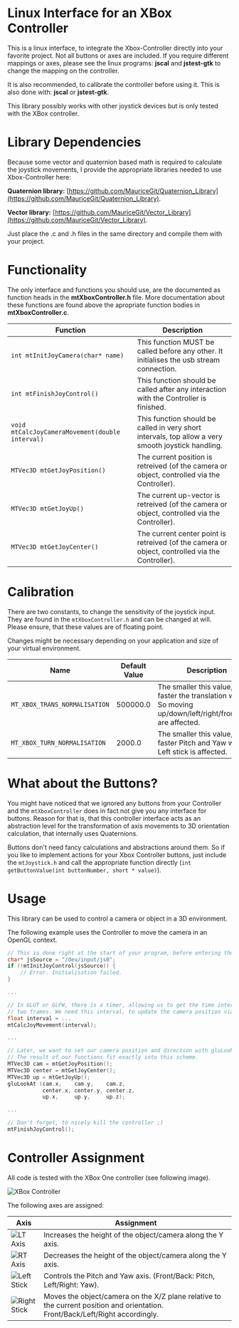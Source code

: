 # Linux Interface for an XBox Controller

This is a linux interface, to integrate the Xbox-Controller directly into your favorite project.
Not all buttons or axes are included. If you require different mappings or axes, please see the linux
programs: **jscal** and **jstest-gtk** to change the mapping on the controller.

It is also recommended, to calibrate the controller before using it. This is also done with: **jscal** or **jstest-gtk**.

This library possibly works with other joystick devices but is only tested with the XBox controller.

# Library Dependencies

Because some vector and quaternion based math is required to calculate the joystick movements, I provide the appropriate libraries needed to use Xbox-Controller here:

**Quaternion library:** [https://github.com/MauriceGit/Quaternion_Library](https://github.com/MauriceGit/Quaternion_Library).

**Vector library:** [https://github.com/MauriceGit/Vector_Library](https://github.com/MauriceGit/Vector_Library).

Just place the .c and .h files in the same directory and compile them with your project.

# Functionality

The only interface and functions you should use, are the documented as function heads in the **mtXboxController.h** file.
More documentation about these functions are found above the apropriate function bodies in **mtXboxController.c**.

Function | Description |
--- | ---
`int mtInitJoyCamera(char* name)` | This function MUST be called before any other. It initialises the usb stream connection.
`int mtFinishJoyControl()` | This function should be called after any interaction with the Controller is finished.
`void mtCalcJoyCameraMovement(double interval)` | This function should be called in very short intervals, top allow a very smooth joystick handling.
`MTVec3D mtGetJoyPosition()` | The current position is retreived (of the camera or object, controlled via the Controller).
`MTVec3D mtGetJoyUp()` | The current up-vector is retreived (of the camera or object, controlled via the Controller).
`MTVec3D mtGetJoyCenter()` | The current center point is retreived (of the camera or object, controlled via the Controller).

# Calibration

There are two constants, to change the sensitivity of the joystick input. They are found in the `mtXboxController.h` and can be
changed at will. Please ensure, that these values are of floating point.

Changes might be necessary depending on your application and size of your virtual environment.

Name | Default Value | Description
 --- | --- | ---
`MT_XBOX_TRANS_NORMALISATION` | 500000.0 | The smaller this value, the faster the translation will get. So moving up/down/left/right/front/back are affected.
`MT_XBOX_TURN_NORMALISATION`  | 2000.0   | The smaller this value, the faster Pitch and Yaw will be. Left stick is affected.

# What about the Buttons?

You might have noticed that we ignored any buttons from your Controller and the `mtXboxController` does in fact not give you any interface
for buttons. Reason for that is, that this controller interface acts as an abstraction level for the transformation of axis movements
to 3D orientation calculation, that internally uses Quaternions.

Buttons don't need fancy calculations and abstractions around them. So if you like to implement actions for your Xbox Controller buttons,
just include the `mtJoystick.h` and call the appropriate function directly (`int getButtonValue(int buttonNumber, short * value)`).


# Usage

This library can be used to control a camera or object in a 3D environment.

The following example uses the Controller to move the camera in an OpenGL context.

```c
// This is done right at the start of your program, before entering the main loop.
char* jsSource = "/dev/input/js0";
if (!mtInitJoyControl(jsSource)) {
    // Error. Initialisation failed.
}

...

// In GLUT or GLFW, there is a timer, allowing us to get the time interval between
// two frames. We need this interval, to update the camera position via the Controller
float interval = ...
mtCalcJoyMovement(interval);

...

// Later, we want to set our camera position and direction with gluLookAt().
// The result of our functions fit exactly into this scheme.
MTVec3D cam = mtGetJoyPosition();
MTVec3D center = mtGetJoyCenter();
MTVec3D up = mtGetJoyUp();
gluLookAt (cam.x,    cam.y,    cam.z,
           center.x, center.y, center.z,
           up.x,     up.y,     up.z);

...

// Don't forget, to nicely kill the controller ;)
mtFinishJoyControl();
```

# Controller Assignment

All code is tested with the XBox One controller (see following image).

![XBox Controller](https://github.com/MauriceGit/XBox_Controller_Linux_Interface/blob/master/Images/controller.png "XBox controller")

The following axes are assigned:

Axis | Assignment
 --- | ---
![LT Axis](https://github.com/MauriceGit/XBox_Controller_Linux_Interface/blob/master/Images/XboxOne_LT.png "LT Axis") | Increases the height of the object/camera along the Y axis.
![RT Axis](https://github.com/MauriceGit/XBox_Controller_Linux_Interface/blob/master/Images/XboxOne_RT.png "RT Axis") | Decreases the height of the object/camera along the Y axis.
![Left Stick](https://github.com/MauriceGit/XBox_Controller_Linux_Interface/blob/master/Images/XboxOne_Left_Stick.png "Left Stick") | Controls the Pitch and Yaw axis. (Front/Back: Pitch, Left/Right: Yaw).
![Right Stick](https://github.com/MauriceGit/XBox_Controller_Linux_Interface/blob/master/Images/XboxOne_Right_Stick.png "Right Stick") | Moves the object/camera on the X/Z plane relative to the current position and orientation. Front/Back/Left/Right accordingly.


